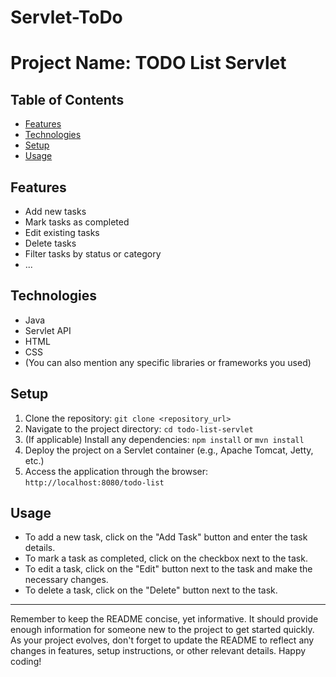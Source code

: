 # Servlet-ToDo

# Project Name: TODO List Servlet

## Table of Contents

- [Features](#features)
- [Technologies](#technologies)
- [Setup](#setup)
- [Usage](#usage)





## Features

- Add new tasks
- Mark tasks as completed
- Edit existing tasks
- Delete tasks
- Filter tasks by status or category
- ...

## Technologies

- Java
- Servlet API
- HTML
- CSS
- (You can also mention any specific libraries or frameworks you used)

## Setup


1. Clone the repository: `git clone <repository_url>`
2. Navigate to the project directory: `cd todo-list-servlet`
3. (If applicable) Install any dependencies: `npm install` or `mvn install`
4. Deploy the project on a Servlet container (e.g., Apache Tomcat, Jetty, etc.)
5. Access the application through the browser: `http://localhost:8080/todo-list`

## Usage

- To add a new task, click on the "Add Task" button and enter the task details.
- To mark a task as completed, click on the checkbox next to the task.
- To edit a task, click on the "Edit" button next to the task and make the necessary changes.
- To delete a task, click on the "Delete" button next to the task.





---

Remember to keep the README concise, yet informative. It should provide enough information for someone new to the project to get started quickly. As your project evolves, don't forget to update the README to reflect any changes in features, setup instructions, or other relevant details. Happy coding!
